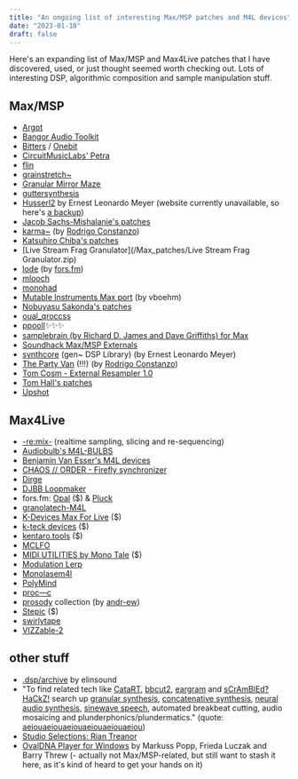 ```yaml
---
title: "An ongoing list of interesting Max/MSP patches and M4L devices"
date: "2023-01-18"
draft: false
---
```


Here's an expanding list of Max/MSP and Max4Live patches that I have discovered, used, or just thought seemed worth checking out. Lots of interesting DSP, algorithmic composition and sample manipulation stuff.

## Max/MSP

- [Argot](https://wblamkin.itch.io/)
- [Bangor Audio Toolkit](https://www.bangor.ac.uk/music-and-media/studios/BAT/)
- [Bitters](https://llllllll.co/t/bitters-a-m4l-polysynth/37349) / [Onebit](https://llllllll.co/t/onebit-a-m4l-monosynth/42026)
- [CircuitMusicLabs' Petra](https://github.com/CircuitMusicLabs/petra)
- [flin](https://github.com/monome-community/flin)
- [grainstretch~](http://www.timorozendal.nl/?p=456)
- [Granular Mirror Maze](https://www.amazingnoises.com/free-devices/granular-mirror-maze/)
- [guttersynthesis](https://github.com/tommmmudd/guttersynthesis)
- [Husserl2](https://yofiel.com/audio/husserl2.php) by Ernest Leonardo Meyer (website currently unavailable, so here's [a backup](/Max_patches/Husserl20.zip))
- [Jacob Sachs-Mishalanie's patches](https://jsmishalanie.com/music/max)
- [karma~](https://rodrigoconstanzo.com/2015/05/karma/) (by [Rodrigo Constanzo](https://rodrigoconstanzo.com))
- [Katsuhiro Chiba's patches](https://audiooo.com/max-patches)
- [Live Stream Frag Granulator](/Max_patches/Live Stream Frag Granulator.zip)
- [lode](https://github.com/fors-fm/lode) (by [fors.fm](https://fors.fm))
- [mlooch](http://sites.music.columbia.edu/brad/mlooch/mlooch.html)
- [monohad](https://code.google.com/archive/p/monohad/)
- [Mutable Instruments Max port](https://github.com/v7b1/vb.mi-dev) (by vboehm)
- [Nobuyasu Sakonda's patches](http://formantbros.jp/sako/download.html)
- [oual_qroccss](https://www.ondomusic.com/mesa.elech.tele/oual_qroccss.zip)
- [ppooll](https://ppooll.klingt.org/?title=Main_Page)✨✨✨
- [samplebrain (by Richard D. James and Dave Griffiths) for Max](/Max_patches/samplebrain_max.maxpat)
- [Soundhack Max/MSP Externals](https://www.soundhack.com/freeware/)
- [synthcore](/Max_patches/synthcore24.zip) (gen~ DSP Library) (by Ernest Leonardo Meyer)
- [The Party Van](https://rodrigoconstanzo.com/the-party-van/) (!!!) (by [Rodrigo Constanzo](https://rodrigoconstanzo.com))
- [Tom Cosm - External Resampler 1.0](https://tomcosm.gumroad.com/l/gjVM)
- [Tom Hall's patches](https://www.tomhall.xyz/maxmsp/patches/)
- [Upshot](https://github.com/benjaminvanesser/upshot)

## Max4Live

- [-re:mix-](https://github.com/el-quinto/mix) (realtime sampling, slicing and re-sequencing)
- [Audiobulb's M4L-BULBS](https://www.audiobulb.com/m4l-bulbs.html)
- [Benjamin Van Esser's M4L devices](https://www.benjaminvanesser.be/software/maxforlive.html)
- [CHAOS // ORDER - Firefly synchronizer](https://tensenpark.gumroad.com/l/firefly_synchronizer)
- [Dirge](https://github.com/andr-ew/dirge)
- [DJBB Loopmaker](https://djbajablast.gumroad.com/l/loopmaker)
- fors.fm: [Opal](https://opal.fors.fm/) ($) & [Pluck](https://fors.fm/pluck)
- [granolatech-M4L](https://github.com/akokai/granolatech-M4L)
- [K-Devices Max For Live](https://k-devices.com/product-category/m4l/) ($)
- [k-teck devices](https://k-teck.co.uk/max-for-live) ($)
- [kentaro.tools](https://www.kentaro.tools/) ($)
- [MCLFO](https://irisdevices.gumroad.com/l/MCLFO)
- [MIDI UTILITIES by Mono Tale](https://www.monotale.com.ar/) ($)
- [Modulation Lerp](https://github.com/zsteinkamp/m4l-Modulation-Lerp)
- [Monolasem4l](https://llllllll.co/t/monolasem4l/24916)
- [PolyMind](https://maxforlive.com/library/device/2192/polymind)
- [proc—c](https://proccpri.bandcamp.com/album/prini-proc-c-patch)
- [prosody](https://github.com/andr-ew/prosody) collection (by [andr-ew](https://github.com/andr-ew/))
- [Stepic](https://devicemeister.com/stepic-for-live/) ($)
- [swirlytape](https://maxforlive.com/library/device/3014/swirlytape)
- [VIZZable-2](https://github.com/zealtv/VIZZable-2)

## other stuff

- [.dsp/archive](https://dsparchive.neocities.org/) by elinsound
- "To find related tech like [CataRT](https://ircam-ismm.github.io/max-msp/catart.html), [bbcut2](https://composerprogrammer.com/bbcut2.html), [eargram](https://sites.google.com/site/eargram/) and [sCrAmBlEd?HaCkZ!](https://www.youtube.com/watch?v=eRlhKaxcKpA) search up [granular synthesis](http://granularsynthesis.com/guide.php), [concatenative synthesis](https://hal.archives-ouvertes.fr/hal-01161337), [neural audio synthesis](https://github.com/acids-ircam/RAVE), [sinewave speech](http://www.lifesci.sussex.ac.uk/home/Chris_Darwin/SWS/), automated breakbeat cutting, audio mosaicing and plunderphonics/plundermatics." (quote: [aeiouaeiouaeiouaeiouaeiouaeiou](https://github.com/aeiouaeiouaeiouaeiouaeiouaeiou/samplebrain))
- [Studio Selections: Rian Treanor](https://djmag.com/longreads/studio-selections-rian-treanor)
- [OvalDNA Player for Windows](/Max_patches/OvalDNA-player-Iteration-WIN.zip) by Markuss Popp, Frieda Luczak and Barry Threw (- actually not Max/MSP-related, but still want to stash it here, as it's kind of heard to get your hands on it)
